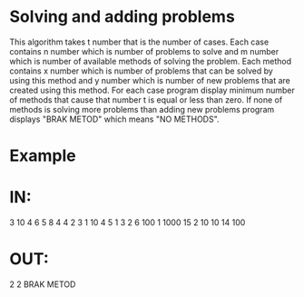 # Solving and adding problems
This algorithm takes t number that is the number of cases. Each case contains n number which is number of problems to solve and m number which is number of available methods of solving the problem. Each method contains x number which is number of problems that can be solved by using this method and y number which is number of new problems that are created using this method. For each case program display minimum number of methods that cause that number t is equal or less than zero. If none of methods is solving more problems than adding new problems program displays "BRAK METOD" which means "NO METHODS".

# Example

# IN:
3
10 4
6 5
8 4
4 2
3 1
10 4
5 1
3 2
6 100
1 1000
15 2
10 10
14 100

# OUT:
2
2
BRAK METOD